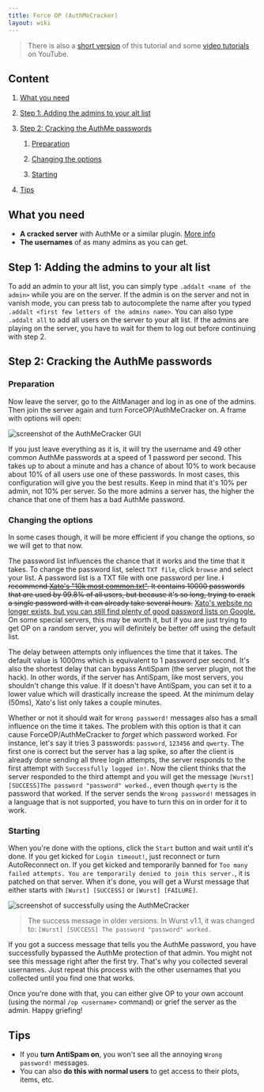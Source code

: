 ```yaml
---
title: Force OP (AuthMeCracker)
layout: wiki
---
```

> There is also a [short version](https://www.wurst-client.tk/forceop-tutorial) of this tutorial and some [video tutorials](https://www.youtube.com/playlist?list=PLPu45-SQ3HbFaZK88nZlXB3b5iPK7A3H8) on YouTube.

## Content
1. [What you need](#what-you-need)

2. [Step 1: Adding the admins to your alt list](#step-1-adding-the-admins-to-your-alt-list)

3. [Step 2: Cracking the AuthMe passwords](#step-2-cracking-the-authme-passwords)

    1. [Preparation](#preparation)

    2. [Changing the options](#changing-the-options)

    3. [Starting](#starting)

4. [Tips](#tips)

## What you need
- **A cracked server** with AuthMe or a similar plugin. [More info](http://www.planetminecraft.com/blog/offline-modecracked-servers---what-are-they/)
- **The usernames** of as many admins as you can get.

## Step 1: Adding the admins to your alt list
To add an admin to your alt list, you can simply type `.addalt <name of the admin>` while you are on the server. If the admin is on the server and not in vanish mode, you can press tab to autocomplete the name after you typed `.addalt <first few letters of the admins name>`. You can also type `.addalt all` to add all users on the server to your alt list. If the admins are playing on the server, you have to wait for them to log out before continuing with step 2.

## Step 2: Cracking the AuthMe passwords

### Preparation
Now leave the server, go to the AltManager and log in as one of the admins. Then join the server again and turn ForceOP/AuthMeCracker on. A frame with options will open:

![screenshot of the AuthMeCracker GUI](https://cloud.githubusercontent.com/assets/10100202/6094241/6a6eb050-af22-11e4-994c-be442c0f9485.png)

If you just leave everything as it is, it will try the username and 49 other common AuthMe passwords at a speed of 1 password per second. This takes up to about a minute and has a chance of about 10% to work because about 10% of all users use one of these passwords. In most cases, this configuration will give you the best results.
Keep in mind that it's 10% per admin, not 10% per server. So the more admins a server has, the higher the chance that one of them has a bad AuthMe password.

### Changing the options
In some cases though, it will be more efficient if you change the options, so we will get to that now.

The password list influences the chance that it works and the time that it takes. To change the password list, select `TXT file`, click `browse` and select your list. A password list is a TXT file with one password per line. <del>I recommend [Xato's "10k most common.txt"](https://xato.net/passwords/more-top-worst-passwords). It contains 10000 passwords that are used by 99.8% of all users, but because it's so long, trying to crack a single password with it can already take several hours.</del> <ins>Xato's website no longer exists, but you can still find plenty of good password lists on Google.</ins> On some special servers, this may be worth it, but if you are just trying to get OP on a random server, you will definitely be better off using the default list.

The delay between attempts only influences the time that it takes. The default value is 1000ms which is equivalent to 1 password per second. It's also the shortest delay that can bypass AntiSpam (the server plugin, not the hack). In other words, if the server has AntiSpam, like most servers, you shouldn't change this value. If it doesn't have AntiSpam, you can set it to a lower value which will drastically increase the speed. At the minimum delay (50ms), Xato's list only takes a couple minutes.

Whether or not it should wait for `Wrong password!` messages also has a small influence on the time it takes. The problem with this option is that it can cause ForceOP/AuthMeCracker to *forget* which password worked. For instance, let's say it tries 3 passwords: `password`, `123456` and `qwerty`. The first one is correct but the server has a lag spike, so after the client is already done sending all three login attempts, the server responds to the first attempt with `Successfully logged in!`. Now the client thinks that the server responded to the third attempt and you will get the message `[Wurst][SUCCESS]The password "password" worked.`, even though `qwerty` is the password that worked. If the server sends the `Wrong password!` messages in a language that is not supported, you have to turn this on in order for it to work.

### Starting
When you're done with the options, click the `Start` button and wait until it's done. If you get kicked for `Login timeout!`, just reconnect or turn AutoReconnect on. If you get kicked and temporarily banned for `Too many failed attempts. You are temporarily denied to join this server.`, it is patched on that server. When it's done, you will get a Wurst message that either starts with `[Wurst] [SUCCESS]` or `[Wurst] [FAILURE]`.

![screenshot of successfully using the AuthMeCracker](https://cloud.githubusercontent.com/assets/10100202/6094242/6db4c3c6-af22-11e4-8a91-5bec214d4743.png)

> The success message in older versions. In Wurst v1.1, it was changed to: `[Wurst] [SUCCESS] The password "password" worked.`

If you got a success message that tells you the AuthMe password, you have successfully bypassed the AuthMe protection of that admin. You might not see this message right after the first try. That's why you collected several usernames. Just repeat this process with the other usernames that you collected until you find one that works.

Once you're done with that, you can either give OP to your own account (using the normal `/op <username>` command) or grief the server as the admin. Happy griefing!

## Tips
- If you **turn AntiSpam on**, you won't see all the annoying `Wrong password!` messages.
- You can also **do this with normal users** to get access to their plots, items, etc.
